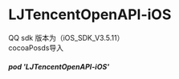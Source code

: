 # LJTencentOpenAPI-iOS
QQ sdk 版本为（iOS_SDK_V3.5.11）
<br>
cocoaPosds导入
#####  pod 'LJTencentOpenAPI-iOS'

